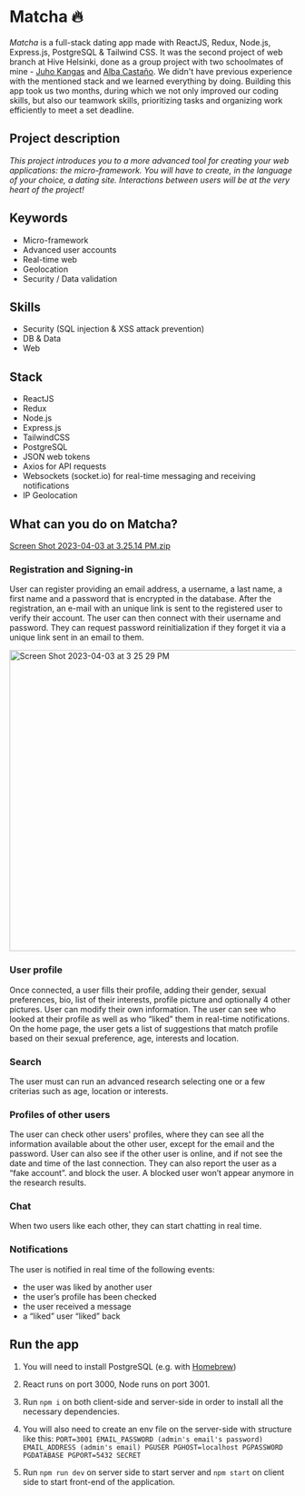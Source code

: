 # Matcha 🔥

_Matcha_ is a full-stack dating app made with ReactJS, Redux, Node.js, Express.js, PostgreSQL & Tailwind CSS. It was the second project of web branch at Hive Helsinki, done as a group project with two schoolmates of mine - [Juho Kangas](https://github.com/JuhoKangas) and [Alba Castaño](https://github.com/acastanome). We didn't have previous experience with the mentioned stack and we learned everything by doing. Building this app took us two months, during which we not only improved our coding skills, but also our teamwork skills, prioritizing tasks and organizing work efficiently to meet a set deadline. <br />

## Project description
_This project introduces you to a more advanced tool for creating your web applications: the micro-framework. You will have to create, in the language of your choice, a dating site. Interactions between users will be at the very heart of the project!_

## Keywords
- Micro-framework
- Advanced user accounts
- Real-time web
- Geolocation
- Security / Data validation

## Skills
- Security (SQL injection & XSS attack prevention)
- DB & Data
- Web

## Stack
- ReactJS
- Redux
- Node.js
- Express.js
- TailwindCSS
- PostgreSQL
- JSON web tokens
- Axios for API requests
- Websockets (socket.io) for real-time messaging and receiving notifications
- IP Geolocation

## What can you do on Matcha?
[Screen Shot 2023-04-03 at 3.25.14 PM.zip](https://github.com/Katarina-Slotova/matcha/files/11138505/Screen.Shot.2023-04-03.at.3.25.14.PM.zip)

### Registration and Signing-in
User can register providing an email address, a username, a last name, a first name and a password that is encrypted in the database. After the registration, an e-mail with an unique link is sent to the registered user to verify their account. The user can then connect with their username and password. They can request password reinitialization if they forget it via a unique link sent in an email to them.

<img width="530" alt="Screen Shot 2023-04-03 at 3 25 29 PM" src="https://user-images.githubusercontent.com/66918113/229517897-c4dc0832-13e5-4925-9add-d2e91608f889.png">

### User profile
Once connected, a user fills their profile, adding their gender, sexual preferences, bio, list of their interests, profile picture and optionally 4 other pictures. User can modify their own information. 
The user can see who looked at their profile as well as who “liked” them in real-time notifications.
On the home page, the user gets a list of suggestions that match profile based on their sexual preference, age, interests and location.

### Search
The user must can run an advanced research selecting one or a few criterias such as age, location or interests.

### Profiles of other users
The user can check other users' profiles, where they can see all the information available about the other user, except for the email and the password.
User can also see if the other user is online, and if not see the date and time of the last connection. They can also report the user as a “fake account”. and block the user. A blocked user won’t appear anymore in the research results.

### Chat
When two users like each other, they can start chatting in real time.

### Notifications
The user is notified in real time of the following events:
- the user was liked by another user
- the user’s profile has been checked
- the user received a message
- a “liked” user “liked” back

## Run the app
1. You will need to install PostgreSQL (e.g. with [Homebrew](https://wiki.postgresql.org/wiki/Homebrew))
2. React runs on port 3000, Node runs on port 3001.
3. Run `npm i` on both client-side and server-side in order to install all the necessary dependencies.
4. You will also need to create an env file on the server-side with structure like this: 
`PORT=3001
EMAIL_PASSWORD (admin's email's password)
EMAIL_ADDRESS (admin's email)
PGUSER
PGHOST=localhost
PGPASSWORD
PGDATABASE
PGPORT=5432
SECRET`

5. Run `npm run dev` on server side to start server and `npm start` on client side to start front-end of the application.
